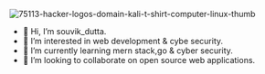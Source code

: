 <!---
souvik666/souvik666 is a ✨ special ✨ repository because its `README.md` (this file) appears on your GitHub profile.
You can click the Preview link to take a look at your changes.
--->
![75113-hacker-logos-domain-kali-t-shirt-computer-linux-thumb](https://user-images.githubusercontent.com/70321937/113812943-97a01b00-978c-11eb-9b5e-c21138762332.png)

- 👋 Hi, I’m souvik_dutta.
- 👀 I’m interested in web development & cybe security.
- 🌱 I’m currently learning mern stack,go & cyber security.
- 💞️ I’m looking to collaborate on open source web applications. 
